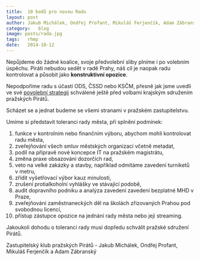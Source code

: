 ```yaml
---
title:	10 bodů pro novou Radu
layout:	post
author:	Jakub Michálek, Ondřej Profant, Mikuláš Ferjenčík, Adam Zábranský
category:	blog
image: posts/rada.jpg
tags:	rhmp
date:	2014-10-12
---
```


Nepůjdeme do žádné koalice, svoje předvolební sliby plníme i po volebním úspěchu. Piráti nebudou sedět v radě Prahy, náš cíl je naopak radu kontrolovat a působit jako **konstruktivní opozice**. 

Nepodpoříme radu s účastí ODS, ČSSD nebo KSČM, přesně jak jsme uvedli ve své [povolební strategii] schválené ještě před volbami krajským sdružením pražských Pirátů. 

Scházet se a jednat budeme se všemi stranami v pražském zastupitelstvu. 

Umíme si představit toleranci rady města, při splnění podmínek: 

   1. funkce v kontrolním nebo finančním výboru, abychom mohli kontrolovat radu města, 
   2. zveřejňování všech smluv městských organizací včetně metadat, 
   3. podíl na přípravě nové koncepce IT na pražském magistrátu, 
   4. změna praxe obsazování dozorčích rad, 
   5. veto na velké zakázky a stavby, například odmítáme zavedení turniketů v metru, 
   6. zřídit vyšetřovací výbor kauz minulosti, 
   7. zrušení protialkoholní vyhlášky ve stávající podobě, 
   8. audit dopravního podniku a analýza zavedení zavedení bezplatné MHD v Praze, 
   9. zveřejňování zaměstnaneckých děl na školách zřizovaných Prahou pod svobodnou licencí, 
   10. přístup zástupce opozice na jednání rady města nebo její streaming. 

Jakoukoli dohodu o toleranci rady musí dopředu schválit pražské sdružení Pirátů. 

Zastupitelský klub pražských Pirátů - Jakub Michálek, Ondřej Profant, Mikuláš Ferjenčík a Adam Zábranský



[povolební strategii]: https://www.pirati.cz/regiony/praha/povolebni_strategie
